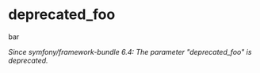 deprecated_foo
==============

bar

*Since symfony/framework-bundle 6.4: The parameter "deprecated_foo" is deprecated.*
